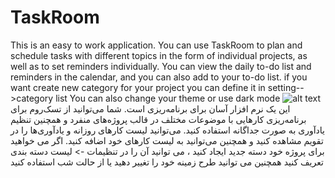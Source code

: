 # TaskRoom
This is an easy to work application.
You can use TaskRoom to plan and schedule tasks with different topics in the form of individual projects, as well as to set reminders individually.
You can view the daily to-do list and reminders in the calendar, and you can also add to your to-do list.
if you want create new category for your project you can define it in setting-->category list
You can also change your theme or use dark mode 
![alt text](https://github.com/saraMousavi/TaskRoom/blob/master/screen/full.jpg)
این یک نرم افزار آسان برای برنامه‌ریزی است.
شما می‌توانید از تسک‌روم برای برنامه‌ریزی کارهایی با موضوعات مختلف در قالب پروژه‌های منفرد و همچنین تنظیم یادآوری به صورت جداگانه استفاده کنید.
می‌توانید لیست کارهای روزانه و یادآوری‌ها را در تقویم مشاهده کنید و همچنین می‌توانید به لیست کارهای خود اضافه کنید.
اگر می خواهید برای پروژه خود دسته جدید ایجاد کنید ، می توانید آن را در تنظیمات -> لیست دسته بندی تعریف کنید
همچنین می توانید طرح زمینه خود را تغییر دهید یا از حالت شب استفاده کنید

